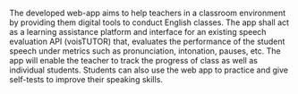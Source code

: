 The developed web-app aims to help teachers in a classroom environment by providing them digital tools to conduct English classes. The app shall act as a learning assistance platform and interface for an existing speech evaluation API (voisTUTOR) that, evaluates the
performance of the student speech under metrics such as pronunciation, intonation, pauses, etc. The app will enable the teacher to track the progress of class as well as individual students. Students can also use the web app to practice and give self-tests to improve their speaking skills.
